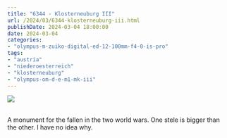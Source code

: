 ```yaml
---
title: "6344 - Klosterneuburg III"
url: /2024/03/6344-klosterneuburg-iii.html
publishDate: 2024-03-04 18:00:00
date: 2024-03-04
categories:
- "olympus-m-zuiko-digital-ed-12-100mm-f4-0-is-pro"
tags:
- "austria"
- "niederoesterreich"
- "klosterneuburg"
- "olympus-om-d-e-m1-mk-iii"
---
```

<div class="container">
<div class="center"><a target="_blank" href="https://d25zfm9zpd7gm5.cloudfront.net/1200x1200/2020/20200806_131221_lr.jpg"><img class="webfeedsFeaturedVisual" src="https://d25zfm9zpd7gm5.cloudfront.net/0600x0600/2020/20200806_131221_lr.jpg" /></a></div>
</div>
<br />

A monument for the fallen in the two world wars. One stele
is bigger than the other. I have no idea why.
